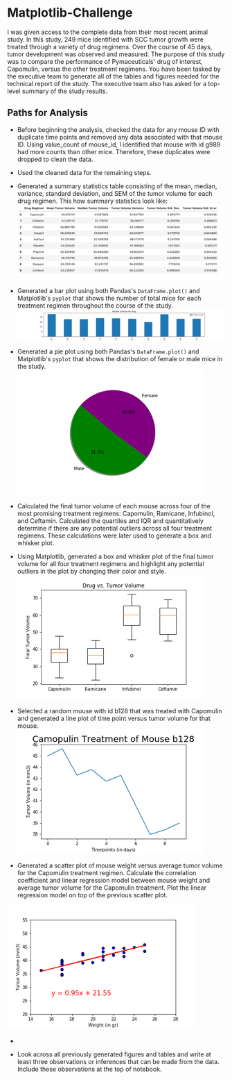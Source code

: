 # Matplotlib-Challenge
I was given access to the complete data from their most recent animal study. In this study, 249 mice identified with SCC tumor growth were treated through a variety of drug regimens. Over the course of 45 days, tumor development was observed and measured. The purpose of this study was to compare the performance of Pymaceuticals' drug of interest, Capomulin, versus the other treatment regimens. You have been tasked by the executive team to generate all of the tables and figures needed for the technical report of the study. The executive team also has asked for a top-level summary of the study results.

## Paths for Analysis


* Before beginning the analysis, checked the data for any mouse ID with duplicate time points and removed any data associated with that mouse ID.
Using value_count of mouse_id, I identified that mouse with id g989 had more counts than other mice. Therefore, these duplicates were dropped to clean the data.

* Used the cleaned data for the remaining steps.

* Generated a summary statistics table consisting of the mean, median, variance, standard deviation, and SEM of the tumor volume for each drug regimen.
This how summary statistics look like:
![image1](Images/Stats.png)

* Generated a bar plot using both Pandas's `DataFrame.plot()` and Matplotlib's `pyplot` that shows  the number of total mice for each treatment regimen throughout the course of the study.
![image2](Images/Bar_Chart1.png)

* Generated a pie plot using both Pandas's `DataFrame.plot()` and Matplotlib's `pyplot` that shows the distribution of female or male mice in the study.
![image3](Images/PieChart.png)

* Calculated the final tumor volume of each mouse across four of the most promising treatment regimens: Capomulin, Ramicane, Infubinol, and Ceftamin. Calculated the quartiles and IQR and quantitatively determine if there are any potential outliers across all four treatment regimens. These calculations were later used to generate a box and whisker plot.

* Using Matplotlib, generated a box and whisker plot of the final tumor volume for all four treatment regimens and highlight any potential outliers in the plot by changing their color and style.
![image4](Images/BoxPlot.png)


* Selected a random mouse with id b128 that was treated with Capomulin and generated a line plot of time point versus tumor volume for that mouse.
![image5](Images/LineGraph.png)


* Generated a scatter plot of mouse weight versus average tumor volume for the Capomulin treatment regimen. Calculate the correlation coefficient and linear regression model between mouse weight and average tumor volume for the Capomulin treatment. Plot the linear regression model on top of the previous scatter plot.

![image6](Images/Scatterplot.png)

* 

* Look across all previously generated figures and tables and write at least three observations or inferences that can be made from the data. Include these observations at the top of notebook.
